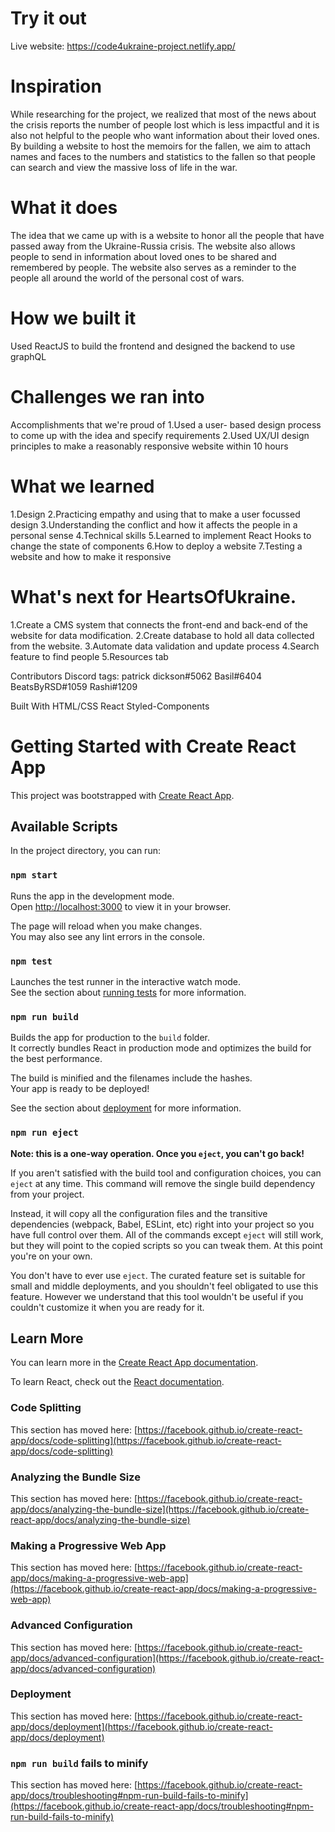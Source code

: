 
# Try it out
Live website: https://code4ukraine-project.netlify.app/

# Inspiration
While researching for the project, we realized that most of the news about the crisis reports the number of people lost which is less impactful and it is also not helpful to the people who want information about their loved ones. By building a website to host the memoirs for the fallen, we aim to attach names and faces to the numbers and statistics to the fallen so that people can search and view the massive loss of life in the war.

# What it does
The idea that we came up with is a website to honor all the people that have passed away from the Ukraine-Russia crisis. The website also allows people to send in information about loved ones to be shared and remembered by people. The website also serves as a reminder to the people all around the world of the personal cost of wars.

# How we built it
Used ReactJS to build the frontend and designed the backend to use graphQL

# Challenges we ran into
Accomplishments that we're proud of
1.Used a user- based design process to come up with the idea and specify requirements
2.Used UX/UI design principles to make a reasonably responsive website within 10 hours

# What we learned
1.Design
2.Practicing empathy and using that to make a user focussed design
3.Understanding the conflict and how it affects the people in a personal sense
4.Technical skills
5.Learned to implement React Hooks to change the state of components
6.How to deploy a website
7.Testing a website and how to make it responsive

# What's next for HeartsOfUkraine.
1.Create a CMS system that connects the front-end and back-end of the website for data modification.
2.Create database to hold all data collected from the website.
3.Automate data validation and update process
4.Search feature to find people
5.Resources tab

Contributors
Discord tags:
patrick dickson#5062 Basil#6404 BeatsByRSD#1059 Rashi#1209

Built With
HTML/CSS
React
Styled-Components

# Getting Started with Create React App

This project was bootstrapped with [Create React App](https://github.com/facebook/create-react-app).

## Available Scripts

In the project directory, you can run:

### `npm start`

Runs the app in the development mode.\
Open [http://localhost:3000](http://localhost:3000) to view it in your browser.

The page will reload when you make changes.\
You may also see any lint errors in the console.

### `npm test`

Launches the test runner in the interactive watch mode.\
See the section about [running tests](https://facebook.github.io/create-react-app/docs/running-tests) for more information.

### `npm run build`

Builds the app for production to the `build` folder.\
It correctly bundles React in production mode and optimizes the build for the best performance.

The build is minified and the filenames include the hashes.\
Your app is ready to be deployed!

See the section about [deployment](https://facebook.github.io/create-react-app/docs/deployment) for more information.

### `npm run eject`

**Note: this is a one-way operation. Once you `eject`, you can't go back!**

If you aren't satisfied with the build tool and configuration choices, you can `eject` at any time. This command will remove the single build dependency from your project.

Instead, it will copy all the configuration files and the transitive dependencies (webpack, Babel, ESLint, etc) right into your project so you have full control over them. All of the commands except `eject` will still work, but they will point to the copied scripts so you can tweak them. At this point you're on your own.

You don't have to ever use `eject`. The curated feature set is suitable for small and middle deployments, and you shouldn't feel obligated to use this feature. However we understand that this tool wouldn't be useful if you couldn't customize it when you are ready for it.

## Learn More

You can learn more in the [Create React App documentation](https://facebook.github.io/create-react-app/docs/getting-started).

To learn React, check out the [React documentation](https://reactjs.org/).

### Code Splitting

This section has moved here: [https://facebook.github.io/create-react-app/docs/code-splitting](https://facebook.github.io/create-react-app/docs/code-splitting)

### Analyzing the Bundle Size

This section has moved here: [https://facebook.github.io/create-react-app/docs/analyzing-the-bundle-size](https://facebook.github.io/create-react-app/docs/analyzing-the-bundle-size)

### Making a Progressive Web App

This section has moved here: [https://facebook.github.io/create-react-app/docs/making-a-progressive-web-app](https://facebook.github.io/create-react-app/docs/making-a-progressive-web-app)

### Advanced Configuration

This section has moved here: [https://facebook.github.io/create-react-app/docs/advanced-configuration](https://facebook.github.io/create-react-app/docs/advanced-configuration)

### Deployment

This section has moved here: [https://facebook.github.io/create-react-app/docs/deployment](https://facebook.github.io/create-react-app/docs/deployment)

### `npm run build` fails to minify

This section has moved here: [https://facebook.github.io/create-react-app/docs/troubleshooting#npm-run-build-fails-to-minify](https://facebook.github.io/create-react-app/docs/troubleshooting#npm-run-build-fails-to-minify)

